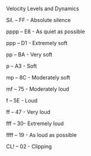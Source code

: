 Velocity Levels and Dynamics

Sil. – FF  - Absolute silence

pppp – E8 - As quiet as possible

ppp – D1 - Extremely soft

pp – BA - Very soft

p – A3 - Soft

mp – 8C - Moderately soft

mf – 75 - Moderately loud

f – 5E - Loud

ff – 47 - Very loud

fff – 30- Extremely loud

ffff – 19 - As loud as possible

CL! – 02 - Clipping
